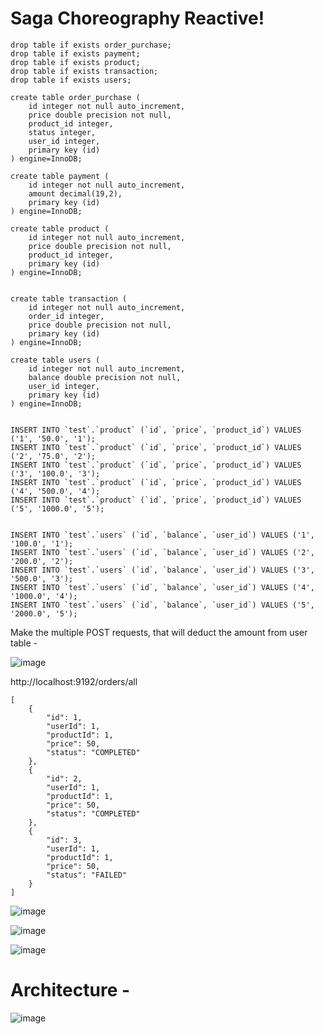 # Saga Choreography Reactive!

```
drop table if exists order_purchase;
drop table if exists payment;
drop table if exists product;
drop table if exists transaction;
drop table if exists users;

create table order_purchase (
    id integer not null auto_increment,
	price double precision not null,
	product_id integer,
	status integer,
	user_id integer,
	primary key (id)
) engine=InnoDB;

create table payment (
    id integer not null auto_increment,
	amount decimal(19,2),
	primary key (id)
) engine=InnoDB;

create table product (
    id integer not null auto_increment,
	price double precision not null,
	product_id integer,
	primary key (id)
) engine=InnoDB;


create table transaction (
    id integer not null auto_increment,
	order_id integer,
	price double precision not null,
	primary key (id)
) engine=InnoDB;

create table users (
    id integer not null auto_increment,
	balance double precision not null,
	user_id integer,
	primary key (id)
) engine=InnoDB;


INSERT INTO `test`.`product` (`id`, `price`, `product_id`) VALUES ('1', '50.0', '1');
INSERT INTO `test`.`product` (`id`, `price`, `product_id`) VALUES ('2', '75.0', '2');
INSERT INTO `test`.`product` (`id`, `price`, `product_id`) VALUES ('3', '100.0', '3');
INSERT INTO `test`.`product` (`id`, `price`, `product_id`) VALUES ('4', '500.0', '4');
INSERT INTO `test`.`product` (`id`, `price`, `product_id`) VALUES ('5', '1000.0', '5');


INSERT INTO `test`.`users` (`id`, `balance`, `user_id`) VALUES ('1', '100.0', '1');
INSERT INTO `test`.`users` (`id`, `balance`, `user_id`) VALUES ('2', '200.0', '2');
INSERT INTO `test`.`users` (`id`, `balance`, `user_id`) VALUES ('3', '500.0', '3');
INSERT INTO `test`.`users` (`id`, `balance`, `user_id`) VALUES ('4', '1000.0', '4');
INSERT INTO `test`.`users` (`id`, `balance`, `user_id`) VALUES ('5', '2000.0', '5');
```

Make the multiple POST requests, that will deduct the amount from user table - 

![image](https://user-images.githubusercontent.com/54174687/121203329-a5a90f80-c893-11eb-8275-637a53524ce5.png)

http://localhost:9192/orders/all

```
[
    {
        "id": 1,
        "userId": 1,
        "productId": 1,
        "price": 50,
        "status": "COMPLETED"
    },
    {
        "id": 2,
        "userId": 1,
        "productId": 1,
        "price": 50,
        "status": "COMPLETED"
    },
    {
        "id": 3,
        "userId": 1,
        "productId": 1,
        "price": 50,
        "status": "FAILED"
    }
]
```

![image](https://user-images.githubusercontent.com/54174687/121203578-d721db00-c893-11eb-9142-65f2b2b98d0e.png)

![image](https://user-images.githubusercontent.com/54174687/121203660-e9037e00-c893-11eb-8061-8b42b4fdb7bd.png)

![image](https://user-images.githubusercontent.com/54174687/121203726-f587d680-c893-11eb-9787-5c2de6c77552.png)



# Architecture - 

![image](https://user-images.githubusercontent.com/54174687/121203224-93c76c80-c893-11eb-83e9-e6430677c41e.png)
